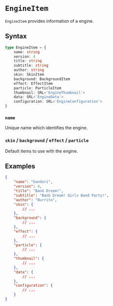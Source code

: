 # `EngineItem`

`EngineItem` provides information of a engine.

## Syntax

```ts
type EngineItem = {
    name: string
    version: 4
    title: string
    subtitle: string
    author: string
    skin: SkinItem
    background: BackgroundItem
    effect: EffectItem
    particle: ParticleItem
    thumbnail: SRL<'EngineThumbnail'>
    data: SRL<'EngineData'>
    configuration: SRL<'EngineConfiguration'>
}
```

### `name`

Unique name which identifies the engine.

### `skin` / `background` / `effect` / `particle`

Default items to use with the engine.

## Examples

```json
{
    "name": "bandori",
    "version": 4,
    "title": "BanG Dream!",
    "subtitle": "BanG Dream! Girls Band Party!",
    "author": "Burrito",
    "skin": {
        // ...
    },
    "background": {
        // ...
    },
    "effect": {
        // ...
    },
    "particle": {
        // ...
    },
    "thumbnail": {
        // ...
    },
    "data": {
        // ...
    },
    "configuration": {
        // ...
    }
}
```
